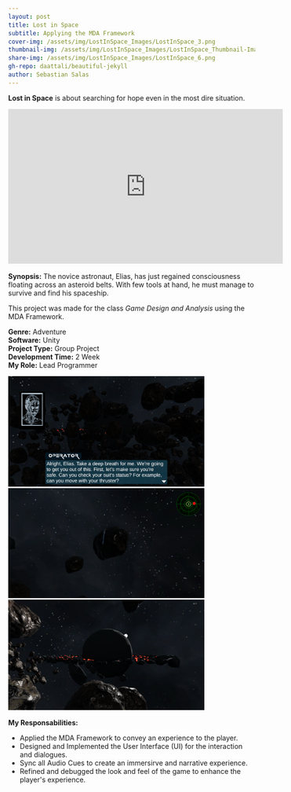 ```yaml
---
layout: post
title: Lost in Space
subtitle: Applying the MDA Framework
cover-img: /assets/img/LostInSpace_Images/LostInSpace_3.png
thumbnail-img: /assets/img/LostInSpace_Images/LostInSpace_Thumbnail-Image.png
share-img: /assets/img/LostInSpace_Images/LostInSpace_6.png
gh-repo: daattali/beautiful-jekyll
author: Sebastian Salas
---
```


**Lost in Space** is about searching for hope even in the most dire situation.
<br>

<iframe width="560" height="315" src="https://www.youtube.com/embed/X3mLlC3mrdk" frameborder="0" allow="accelerometer; autoplay; clipboard-write; encrypted-media; gyroscope; picture-in-picture" allowfullscreen></iframe>

**Synopsis:**
The novice astronaut, Elias, has just regained consciousness floating across an asteroid belts. With few tools at hand, he must manage to survive and find his spaceship.

This project was made for the class *Game Design and Analysis* using the MDA Framework.

**Genre:** Adventure\
**Software:** Unity\
**Project Type:** Group Project\
**Development Time:** 2 Week\
**My Role:** Lead Programmer

<div class="row">
  <div class="column">
    <img src="/assets/img/LostInSpace_Images/LostInSpace_8.png" width="400" /> 
    </div>
    <div class="column">
      <img src="/assets/img/LostInSpace_Images/LostInSpace_5.png" width="400" /> 
    </div>
    <div class="column">
      <img src="/assets/img/LostInSpace_Images/LostInSpace_7.png" width="400" />
    </div>    
</div>


**My Responsabilities:**
* Applied the MDA Framework to convey an experience to the player.
* Designed and Implemented the User Interface (UI) for the interaction and dialogues.
* Sync all Audio Cues to create an immersirve and narrative experience.
* Refined and debugged the look and feel of the game to enhance the player's experience.

